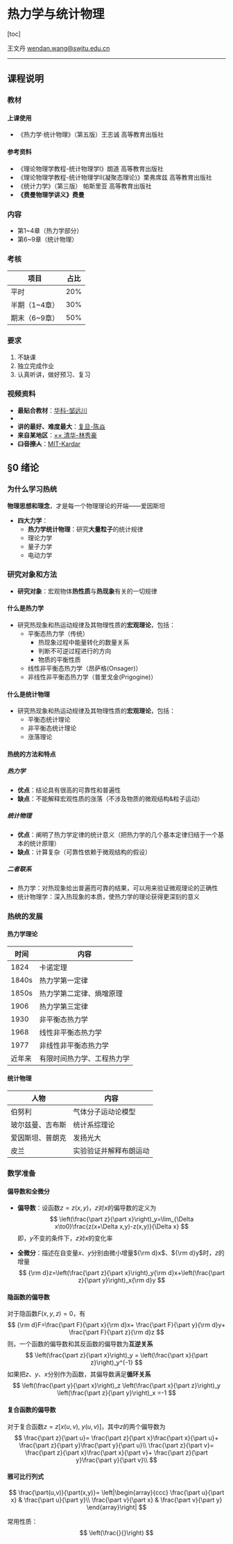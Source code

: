 # 热力学与统计物理

[toc]

王文丹 wendan.wang@swjtu.edu.cn

---

## 课程说明

### 教材

#### 上课使用

* 《热力学·统计物理》（第五版）王志诚 高等教育出版社

#### 参考资料

* 《理论物理学教程-统计物理学Ⅰ》朗道 高等教育出版社
* 《理论物理学教程-统计物理学Ⅱ(凝聚态理论)》栗弗席兹 高等教育出版社
* 《统计力学》（第三版） 帕斯里亚 高等教育出版社
* **《费曼物理学讲义》费曼**

### 内容

* 第1~4章（热力学部分）
* 第6~9章（统计物理）

### 考核

| 项目 | 占比 |
| ---- | ---- |
| 平时 | 20%  |
|半期（1~4章）|30%|
|期末（6~9章）|50%|

### 要求

1. 不缺课
2. 独立完成作业
3. 认真听讲，做好预习、复习


### 视频资料

* **最贴合教材**：[华科-邹远川](https://www.bilibili.com/video/av18162204?from=search&seid=16657029810201188240)
* []()
* **讲的最好、难度最大**：[复旦-陈焱](https://v.youku.com/v_show/id_XNTk5OTcyMjM2.html?spm=a2h0j.11185381.listitem_page1.5~A&&f=19568939)
* **来自某地区**：[$\times \times$ 清华-林秀豪](https://www.youtube.com/playlist?list=PLS0SUwlYe8cyk1WY3t4GcL5AjWhE9w_9b)
* **~~口音撩人~~**：[MIT-Kardar](https://www.youtube.com/playlist?list=PLUl4u3cNGP60gl3fdUTKRrt5t_GPx2sRg)
## §0 绪论

### 为什么学习热统

**物理思想和理念**，才是每一个物理理论的开端——爱因斯坦

* **四大力学**：
  * **热力学统计物理**：研究**大量粒子**的统计规律
  * 理论力学
  * 量子力学
  * 电动力学

### 研究对象和方法

* **研究对象**：宏观物体**热性质**与**热现象**有关的一切规律

#### 什么是热力学

* 研究热现象和热运动规律及其物理性质的**宏观理论**，包括：
  * 平衡态热力学（传统）
    * 热现象过程中能量转化的数量关系
    * 判断不可逆过程进行的方向
    * 物质的平衡性质
  * 线性非平衡态热力学（昂萨格(Onsager)）
  * 非线性非平衡态热力学（普里戈金(Prigogine)）

#### 什么是统计物理

* 研究热现象和热运动规律及其物理性质的**宏观理论**，包括：
  * 平衡态统计理论
  * 非平衡态统计理论
  * 涨落理论

#### 热统的方法和特点

##### 热力学

* **优点**：结论具有很高的可靠性和普遍性
* **缺点**：不能解释宏观性质的涨落（不涉及物质的微观结构&粒子运动）

##### 统计物理

* **优点**：阐明了热力学定律的统计意义（把热力学的几个基本定律归结于一个基本的统计原理）
* **缺点**：计算复杂（可靠性依赖于微观结构的假设）

##### 二者联系

* 热力学：对热现象给出普遍而可靠的结果，可以用来验证微观理论的正确性
* 统计物理学：深入热现象的本质，使热力学的理论获得更深刻的意义

### 热统的发展

#### 热力学理论

| 时间 | 内容 |
| ---- | ---- |
|1824|卡诺定理|
|1840s|热力学第一定律|
|1850s|热力学第二定律、熵增原理|
|1906|热力学第三定律|
|1930|非平衡态热力学|
|1968|线性非平衡态热力学|
|1977|非线性非平衡态热力学|
|近年来|有限时间热力学、工程热力学|

#### 统计物理

| 人物 | 内容 |
| ---- | ---- |
|伯努利|气体分子运动论模型|
|玻尔兹曼、吉布斯|统计系综理论|
|爱因斯坦、普朗克|发扬光大|
|皮兰|实验验证并解释布朗运动|

### 数学准备

#### 偏导数和全微分

* **偏导数**：设函数$z=z(x,y)$，$z$对$x$的偏导数的定义为
  $$
  \left(\frac{\part z}{\part x}\right)_y=\lim_{\Delta x\to0}\frac{z(x+\Delta x,y)-z(x,y)}{\Delta x}
  $$
  即，$y$不变的条件下，$z$对$x$的变化率

* **全微分**：描述在自变量$x$、$y$分别由微小增量${\rm d}x$、${\rm d}y$时，$z$的增量
  $$
  {\rm d}z=\left(\frac{\part z}{\part x}\right)_y{\rm d}x+\left(\frac{\part z}{\part y}\right)_x{\rm d}y
  $$

#### 隐函数的偏导数

对于隐函数$F(x,y,z)=0$，有
$$
{\rm d}F=\frac{\part F}{\part x}{\rm d}x+
\frac{\part F}{\part y}{\rm d}y+
\frac{\part F}{\part z}{\rm d}z
$$
则，一个函数的偏导数和其反函数的偏导数为**互逆关系**
$$
\left(\frac{\part z}{\part x}\right)_y = \left(\frac{\part x}{\part z}\right)_y^{-1}
$$
如果把$z$、$y$、$x$分别作为函数，其偏导数满足**循环关系**
$$
\left(\frac{\part y}{\part x}\right)_z
\left(\frac{\part x}{\part z}\right)_y
\left(\frac{\part z}{\part y}\right)_x
=-1
$$

#### 复合函数的偏导数

对于复合函数$z=z[x(u,v),\ y(u,v)]$，其中$z$的两个偏导数为
$$
\frac{\part z}{\part u}=
\frac{\part z}{\part x}\frac{\part x}{\part u}+
\frac{\part z}{\part y}\frac{\part y}{\part u}\\
\frac{\part z}{\part v}=
\frac{\part z}{\part x}\frac{\part x}{\part v}+
\frac{\part z}{\part y}\frac{\part y}{\part v}\\
$$

#### 雅可比行列式

$$
\frac{\part(u,v)}{\part(x,y)}=
\left|\begin{array}{ccc}
\frac{\part u}{\part x} & \frac{\part u}{\part y}\\
\frac{\part v}{\part x} & \frac{\part v}{\part y}
\end{array}\right|
$$

常用性质：
$$
\left(\frac{}{}\right)
$$
